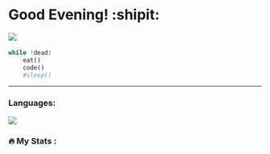 # Good Evening! :shipit:


![](https://media4.giphy.com/media/NytMLKyiaIh6VH9SPm/giphy.gif?cid=ecf05e47md3i4axuh4co0tsxebncwx1h1bvyiqcx6f89ornf&ep=v1_gifs_search&rid=giphy.gif&ct=g)
<img src="https://komarev.com/ghpvc/?username=titanilham&style=flat-square&color=green" alt=""/>




```python
while !dead:
    eat()
    code()
    #sleep()

```
---
### Languages:
![](https://icons8.ru/icon/7gdY5qNXaKC0/css3)


### :fire: My Stats :


